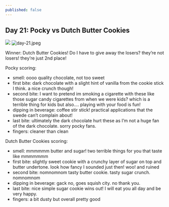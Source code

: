```yaml
---
published: false
---
```

## Day 21: Pocky vs  Dutch Butter Cookies

![]({{site.baseurl}}/media/day-21.jpeg)
![day-21.jpeg]({{site.baseurl}}/media/day-21.jpeg)

Winner:  Dutch Butter Cookies! Do I have to give away the losers? they’re not losers! they’re just 2nd place!

Pocky scoring:
- smell: oooo quality chocolate, not too sweet
- first bite:  dark chocolate with a slight hint of vanilla from the cookie stick I think. a nice crunch though!
- second bite: I want to pretend im smoking a cigarette with these like those sugar candy cigarettes from when we were kids? which is a terrible thing for kids but also…. playing with your food is fun!
- dipping in beverage: coffee stir stick! practical applications that the swede can’t complain about!
- last bite: ultimately the dark chocolate hurt these as I’m not a huge fan of the dark chocolate. sorry pocky fans.
- fingers: cleaner than clean

Dutch Butter Cookies scoring:
- smell: mmmmmm butter and sugar! two terrible things for you that taste like mmmmmmm
- first bite:  slightly sweet cookie with a crunchy layer of sugar on top and butter undertone. look how fancy I sounded just then! woo! and ruined
- second bite: nomnomnom tasty butter cookie. tasty sugar crunch. nomnomnom
- dipping in beverage: gack no, goes squish city. no thank you.
- last bite: nice simple sugar cookie wins out! I will eat you all day and be very happy.
- fingers: a bit dusty but overall pretty good